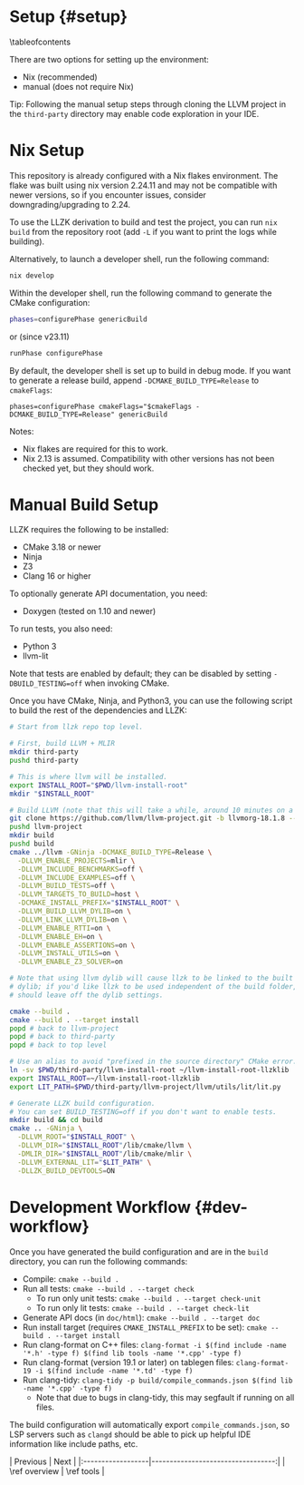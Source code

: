 # Setup {#setup}

\tableofcontents

There are two options for setting up the environment:
* Nix (recommended)
* manual (does not require Nix)

Tip: Following the manual setup steps through cloning the LLVM project in the
`third-party` directory may enable code exploration in your IDE.

# Nix Setup

This repository is already configured with a Nix flakes environment. The flake
was built using nix version 2.24.11 and may not be compatible with newer versions,
so if you encounter issues, consider downgrading/upgrading to 2.24.

To use the LLZK derivation to build and test the project, you can run `nix build`
from the repository root (add `-L` if you want to print the logs while building).

Alternatively, to launch a developer shell, run the following command:

```bash
nix develop
```

Within the developer shell, run the following command to generate the CMake configuration:

```bash
phases=configurePhase genericBuild
```
or (since v23.11)
```bash
runPhase configurePhase
```

By default, the developer shell is set up to build in debug mode. If you want to
generate a release build, append `-DCMAKE_BUILD_TYPE=Release` to `cmakeFlags`:

```
phases=configurePhase cmakeFlags="$cmakeFlags -DCMAKE_BUILD_TYPE=Release" genericBuild
```

Notes:

* Nix flakes are required for this to work.
* Nix 2.13 is assumed. Compatibility with other versions has not been checked
  yet, but they should work.

# Manual Build Setup

LLZK requires the following to be installed:

* CMake 3.18 or newer
* Ninja
* Z3
* Clang 16 or higher

To optionally generate API documentation, you need:
* Doxygen (tested on 1.10 and newer)

To run tests, you also need:
* Python 3
* llvm-lit

Note that tests are enabled by default; they can be disabled by setting
`-DBUILD_TESTING=off` when invoking CMake.

Once you have CMake, Ninja, and Python3, you can use the following script to
build the rest of the dependencies and LLZK:

```bash
# Start from llzk repo top level.

# First, build LLVM + MLIR
mkdir third-party
pushd third-party

# This is where llvm will be installed.
export INSTALL_ROOT="$PWD/llvm-install-root"
mkdir "$INSTALL_ROOT"

# Build LLVM (note that this will take a while, around 10 minutes on a Mac M1)
git clone https://github.com/llvm/llvm-project.git -b llvmorg-18.1.8 --depth 1
pushd llvm-project
mkdir build
pushd build
cmake ../llvm -GNinja -DCMAKE_BUILD_TYPE=Release \
  -DLLVM_ENABLE_PROJECTS=mlir \
  -DLLVM_INCLUDE_BENCHMARKS=off \
  -DLLVM_INCLUDE_EXAMPLES=off \
  -DLLVM_BUILD_TESTS=off \
  -DLLVM_TARGETS_TO_BUILD=host \
  -DCMAKE_INSTALL_PREFIX="$INSTALL_ROOT" \
  -DLLVM_BUILD_LLVM_DYLIB=on \
  -DLLVM_LINK_LLVM_DYLIB=on \
  -DLLVM_ENABLE_RTTI=on \
  -DLLVM_ENABLE_EH=on \
  -DLLVM_ENABLE_ASSERTIONS=on \
  -DLLVM_INSTALL_UTILS=on \
  -DLLVM_ENABLE_Z3_SOLVER=on

# Note that using llvm dylib will cause llzk to be linked to the built LLVM
# dylib; if you'd like llzk to be used independent of the build folder, you
# should leave off the dylib settings.

cmake --build .
cmake --build . --target install
popd # back to llvm-project
popd # back to third-party
popd # back to top level

# Use an alias to avoid "prefixed in the source directory" CMake error.
ln -sv $PWD/third-party/llvm-install-root ~/llvm-install-root-llzklib
export INSTALL_ROOT=~/llvm-install-root-llzklib
export LIT_PATH=$PWD/third-party/llvm-project/llvm/utils/lit/lit.py

# Generate LLZK build configuration.
# You can set BUILD_TESTING=off if you don't want to enable tests.
mkdir build && cd build
cmake .. -GNinja \
  -DLLVM_ROOT="$INSTALL_ROOT" \
  -DLLVM_DIR="$INSTALL_ROOT"/lib/cmake/llvm \
  -DMLIR_DIR="$INSTALL_ROOT"/lib/cmake/mlir \
  -DLLVM_EXTERNAL_LIT="$LIT_PATH" \
  -DLLZK_BUILD_DEVTOOLS=ON
```

# Development Workflow {#dev-workflow}

Once you have generated the build configuration and are in the `build` directory,
you can run the following commands:

* Compile: `cmake --build .`
* Run all tests: `cmake --build . --target check`
  * To run only unit tests: `cmake --build . --target check-unit`
  * To run only lit tests: `cmake --build . --target check-lit`
* Generate API docs (in `doc/html`): `cmake --build . --target doc`
* Run install target (requires `CMAKE_INSTALL_PREFIX` to be set):
  `cmake --build . --target install`
* Run clang-format on C++ files:
  ``clang-format -i $(find include -name '*.h' -type f) $(find lib tools -name '*.cpp' -type f)``
* Run clang-format (version 19.1 or later) on tablegen files:
  ``clang-format-19 -i $(find include -name '*.td' -type f)``
* Run clang-tidy: ``clang-tidy -p build/compile_commands.json $(find lib -name '*.cpp' -type f)``
  * Note that due to bugs in clang-tidy, this may segfault if running on all files.

The build configuration will automatically export `compile_commands.json`, so
LSP servers such as `clangd` should be able to pick up helpful IDE information
like include paths, etc.

<div class="section_buttons">
| Previous          |                              Next |
|:------------------|----------------------------------:|
| \ref overview | \ref tools |
</div>

